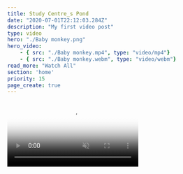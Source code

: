 ```yaml
---
title: Study Centre_s Pond
date: "2020-07-01T22:12:03.284Z"
description: "My first video post"
type: video
hero: "./Baby monkey.png"
hero_video: 
    - { src: "./Baby monkey.mp4", type: "video/mp4"}
    - { src: "./Baby monkey.webm", type: "video/webm"}
read_more: "Watch All"
section: 'home'
priority: 15
page_create: true
---
```



<video poster="./Study Centre_s Pond.png" autoplay loop playsinline muted>
    <source src="./Study Centre_s Pond.mp4" type="video/mp4">
    <source src="./Study Centre_s Pond.webm" type="video/webm">
</video>
